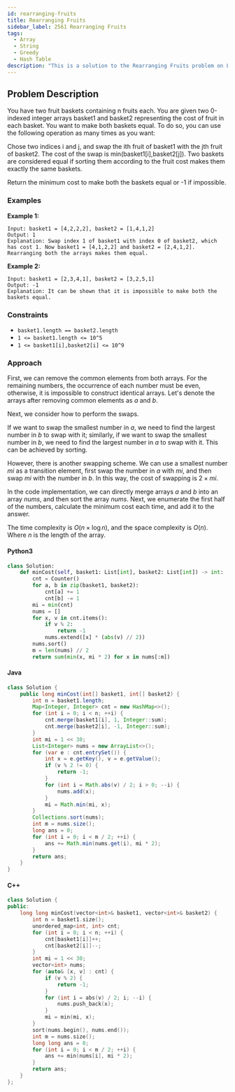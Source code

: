 ```yaml
---
id: rearranging-fruits
title: Rearranging Fruits
sidebar_label: 2561 Rearranging Fruits
tags:
  - Array
  - String
  - Greedy
  - Hash Table
description: "This is a solution to the Rearranging Fruits problem on LeetCode."
---
```


## Problem Description
You have two fruit baskets containing n fruits each. You are given two 0-indexed integer arrays basket1 and basket2 representing the cost of fruit in each basket. You want to make both baskets equal. To do so, you can use the following operation as many times as you want:

Chose two indices i and j, and swap the ith fruit of basket1 with the jth fruit of basket2.
The cost of the swap is min(basket1[i],basket2[j]).
Two baskets are considered equal if sorting them according to the fruit cost makes them exactly the same baskets.

Return the minimum cost to make both the baskets equal or -1 if impossible.

### Examples

**Example 1:**

```
Input: basket1 = [4,2,2,2], basket2 = [1,4,1,2]
Output: 1
Explanation: Swap index 1 of basket1 with index 0 of basket2, which has cost 1. Now basket1 = [4,1,2,2] and basket2 = [2,4,1,2]. Rearranging both the arrays makes them equal.
```

**Example 2:**

```
Input: basket1 = [2,3,4,1], basket2 = [3,2,5,1]
Output: -1
Explanation: It can be shown that it is impossible to make both the baskets equal.

```


### Constraints

- `basket1.length == basket2.length`
- `1 <= basket1.length <= 10^5`
- `1 <= basket1[i],basket2[i] <= 10^9`
 

### Approach 
First, we can remove the common elements from both arrays. For the remaining numbers, the occurrence of each number must be even, otherwise, it is impossible to construct identical arrays. Let's denote the arrays after removing common elements as $a$ and $b$.

Next, we consider how to perform the swaps.

If we want to swap the smallest number in $a$, we need to find the largest number in $b$ to swap with it; similarly, if we want to swap the smallest number in $b$, we need to find the largest number in $a$ to swap with it. This can be achieved by sorting.

However, there is another swapping scheme. We can use a smallest number $mi$ as a transition element, first swap the number in $a$ with $mi$, and then swap $mi$ with the number in $b$. In this way, the cost of swapping is $2 \times mi$.

In the code implementation, we can directly merge arrays $a$ and $b$ into an array $nums$, and then sort the array $nums$. Next, we enumerate the first half of the numbers, calculate the minimum cost each time, and add it to the answer.

The time complexity is $O(n \times \log n)$, and the space complexity is $O(n)$. Where $n$ is the length of the array.



#### Python3

```python
class Solution:
    def minCost(self, basket1: List[int], basket2: List[int]) -> int:
        cnt = Counter()
        for a, b in zip(basket1, basket2):
            cnt[a] += 1
            cnt[b] -= 1
        mi = min(cnt)
        nums = []
        for x, v in cnt.items():
            if v % 2:
                return -1
            nums.extend([x] * (abs(v) // 2))
        nums.sort()
        m = len(nums) // 2
        return sum(min(x, mi * 2) for x in nums[:m])
```

#### Java

```java
class Solution {
    public long minCost(int[] basket1, int[] basket2) {
        int n = basket1.length;
        Map<Integer, Integer> cnt = new HashMap<>();
        for (int i = 0; i < n; ++i) {
            cnt.merge(basket1[i], 1, Integer::sum);
            cnt.merge(basket2[i], -1, Integer::sum);
        }
        int mi = 1 << 30;
        List<Integer> nums = new ArrayList<>();
        for (var e : cnt.entrySet()) {
            int x = e.getKey(), v = e.getValue();
            if (v % 2 != 0) {
                return -1;
            }
            for (int i = Math.abs(v) / 2; i > 0; --i) {
                nums.add(x);
            }
            mi = Math.min(mi, x);
        }
        Collections.sort(nums);
        int m = nums.size();
        long ans = 0;
        for (int i = 0; i < m / 2; ++i) {
            ans += Math.min(nums.get(i), mi * 2);
        }
        return ans;
    }
}
```

#### C++

```cpp
class Solution {
public:
    long long minCost(vector<int>& basket1, vector<int>& basket2) {
        int n = basket1.size();
        unordered_map<int, int> cnt;
        for (int i = 0; i < n; ++i) {
            cnt[basket1[i]]++;
            cnt[basket2[i]]--;
        }
        int mi = 1 << 30;
        vector<int> nums;
        for (auto& [x, v] : cnt) {
            if (v % 2) {
                return -1;
            }
            for (int i = abs(v) / 2; i; --i) {
                nums.push_back(x);
            }
            mi = min(mi, x);
        }
        sort(nums.begin(), nums.end());
        int m = nums.size();
        long long ans = 0;
        for (int i = 0; i < m / 2; ++i) {
            ans += min(nums[i], mi * 2);
        }
        return ans;
    }
};
```